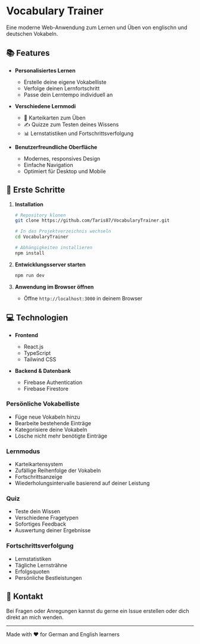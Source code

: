 #  Vocabulary Trainer

Eine moderne Web-Anwendung zum Lernen und Üben von englischn und deutschen Vokabeln.

## 📚 Features

- **Personalisiertes Lernen**
  - Erstelle deine eigene Vokabelliste
  - Verfolge deinen Lernfortschritt
  - Passe dein Lerntempo individuell an

- **Verschiedene Lernmodi**
  - 📝 Karteikarten zum Üben
  - ✍️ Quizze zum Testen deines Wissens
  - 📊 Lernstatistiken und Fortschrittsverfolgung

- **Benutzerfreundliche Oberfläche**
  - Modernes, responsives Design
  - Einfache Navigation
  - Optimiert für Desktop und Mobile

## 🚀 Erste Schritte

1. **Installation**
   ```bash
   # Repository klonen
   git clone https://github.com/Taris87/VocabularyTrainer.git

   # In das Projektverzeichnis wechseln
   cd VocabularyTrainer

   # Abhängigkeiten installieren
   npm install
   ```

2. **Entwicklungsserver starten**
   ```bash
   npm run dev
   ```

3. **Anwendung im Browser öffnen**
   - Öffne `http://localhost:3000` in deinem Browser

## 💻 Technologien

- **Frontend**
  - React.js
  - TypeScript
  - Tailwind CSS

- **Backend & Datenbank**
  - Firebase Authentication
  - Firebase Firestore


### Persönliche Vokabelliste
- Füge neue Vokabeln hinzu
- Bearbeite bestehende Einträge
- Kategorisiere deine Vokabeln
- Lösche nicht mehr benötigte Einträge

### Lernmodus
- Karteikartensystem
- Zufällige Reihenfolge der Vokabeln
- Fortschrittsanzeige
- Wiederholungsintervalle basierend auf deiner Leistung

### Quiz
- Teste dein Wissen
- Verschiedene Fragetypen
- Sofortiges Feedback
- Auswertung deiner Ergebnisse

### Fortschrittsverfolgung
- Lernstatistiken
- Tägliche Lernsträhne
- Erfolgsquoten
- Persönliche Bestleistungen

## 📧 Kontakt

Bei Fragen oder Anregungen kannst du gerne ein Issue erstellen oder dich direkt an mich wenden.

---

Made with ❤️ for German and English learners
